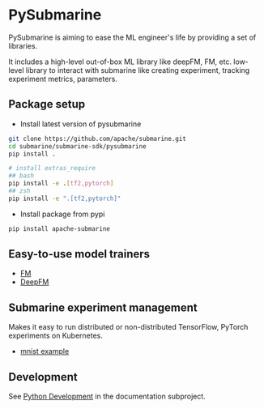 <!---
  Licensed under the Apache License, Version 2.0 (the "License");
  you may not use this file except in compliance with the License.
  You may obtain a copy of the License at

   http://www.apache.org/licenses/LICENSE-2.0

  Unless required by applicable law or agreed to in writing, software
  distributed under the License is distributed on an "AS IS" BASIS,
  WITHOUT WARRANTIES OR CONDITIONS OF ANY KIND, either express or implied.
  See the License for the specific language governing permissions and
  limitations under the License. See accompanying LICENSE file.
-->

# PySubmarine

PySubmarine is aiming to ease the ML engineer's life by providing a set of libraries.

It includes a high-level out-of-box ML library like deepFM, FM, etc.
low-level library to interact with submarine like creating experiment,
tracking experiment metrics, parameters.

## Package setup

- Install latest version of pysubmarine

```bash
git clone https://github.com/apache/submarine.git
cd submarine/submarine-sdk/pysubmarine
pip install .

# install extras_require
## bash
pip install -e .[tf2,pytorch]
## zsh
pip install -e ".[tf2,pytorch]"
```

- Install package from pypi

```bash
pip install apache-submarine
```

## Easy-to-use model trainers

- [FM](https://github.com/apache/submarine/tree/master/submarine-sdk/pysubmarine/example/tensorflow/fm)
- [DeepFM](https://github.com/apache/submarine/tree/master/submarine-sdk/pysubmarine/example/tensorflow/deepfm)

## Submarine experiment management

Makes it easy to run distributed or non-distributed TensorFlow, PyTorch experiments on Kubernetes.

- [mnist example](https://github.com/apache/submarine/tree/master/submarine-sdk/pysubmarine/example/submarine_experiment_sdk.ipynb)

## Development

See [Python Development](https://github.com/apache/submarine/tree/master/website/docs/userDocs/submarine-sdk/pysubmarine/development.md) in the documentation subproject.
